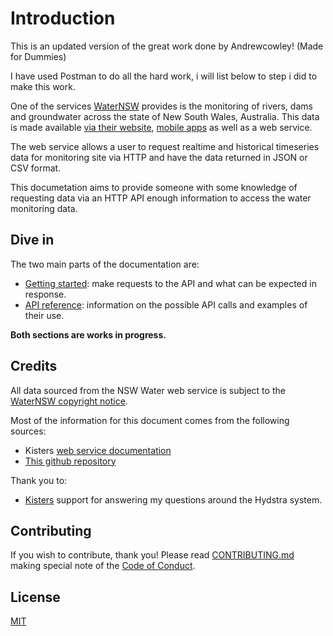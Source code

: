 # Introduction

This is an updated version of the great work done by Andrewcowley! (Made for Dummies)

I have used Postman to do all the hard work, i will list below to step i did to make this work. 


One of the services [WaterNSW](https://www.waternsw.com.au/) provides is the monitoring of rivers, dams and groundwater across the state of New South Wales, Australia. This data is made available [via their website](https://realtimedata.waternsw.com.au/), [mobile apps](https://www.waternsw.com.au/supply/regional-nsw/real-time-data#footer) as well as a web service.

The web service allows a user to request realtime and historical timeseries data for monitoring site via HTTP and have the data returned in JSON or CSV format.

This documetation aims to provide someone with some knowledge of requesting data via an HTTP API enough information to access the water monitoring data. 

## Dive in

The two main parts of the documentation are:

  - [Getting started](/getting-started.md):  make requests to the API and what can be expected in response.
  - [API reference](/api-reference.md): information on the possible API calls and examples of their use.

**Both sections are works in progress.**

## Credits

All data sourced from the NSW Water web service is subject to the [WaterNSW copyright notice](https://www.waternsw.com.au/copyright).

Most of the information for this document comes from the following sources:

  - Kisters [web service documentation](http://kisters.com.au/doco/hydllp.htm)
  - [This github repository](https://github.com/tonycaine/pages-for-appchallenge)
  
Thank you to:
  - [Kisters](http://kisters.com.au/) support for answering my questions around the Hydstra system.
  
## Contributing

If you wish to contribute, thank you! Please read [CONTRIBUTING.md](/CONTRIBUTING.md) making special note of the [Code of Conduct](/CONTRIBUTING.md#code-of-conduct).

## License

[MIT](/LICENSE)
